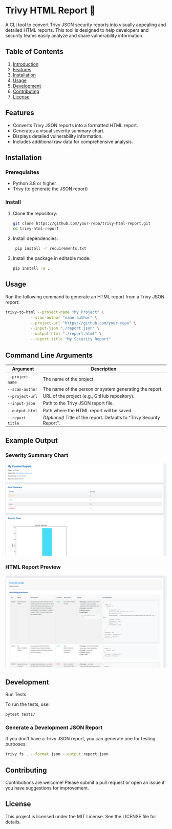 # Trivy HTML Report 📄

A CLI tool to convert Trivy JSON security reports into visually appealing and detailed HTML reports. This tool is designed to help developers and security teams easily analyze and share vulnerability information.

## Table of Contents

1. [Introduction](#introduction)
2. [Features](#features)
3. [Installation](#installation)
4. [Usage](#usage)
5. [Development](#development)
6. [Contributing](#contributing)
7. [License](#license)

## Features

- Converts Trivy JSON reports into a formatted HTML report.
- Generates a visual severity summary chart.
- Displays detailed vulnerability information.
- Includes additional raw data for comprehensive analysis.

## Installation

### Prerequisites

- Python 3.8 or higher
- Trivy (to generate the JSON report)

### Install

1. Clone the repository:
   ```bash
   git clone https://github.com/your-repo/trivy-html-report.git
   cd trivy-html-report
   ```
2. Install dependencies:
   ```bash
    pip install -r requirements.txt
   ```

3. Install the package in editable mode:
   ```bash
   pip install -e .
   ```
## Usage
   
   Run the following command to generate an HTML report from a Trivy JSON report:
   
   ```bash
   trivy-to-html --project-name "My Project" \
              --scan-author "name author" \
              --project-url "https://github.com/your-repo" \
              --input-json "./report.json" \
              --output-html "./report.html" \
              --report-title "My Security Report"
   ```

## Command Line Arguments

| Argument        | Description                                                                                  |
|------------------|----------------------------------------------------------------------------------------------|
| `--project-name` | The name of the project.                                                                     |
| `--scan-author`  | The name of the person or system generating the report.                                      |
| `--project-url`  | URL of the project (e.g., GitHub repository).                                                |
| `--input-json`   | Path to the Trivy JSON report file.                                                          |
| `--output-html`  | Path where the HTML report will be saved.                                                    |
| `--report-title` | *(Optional)* Title of the report. Defaults to "Trivy Security Report".                       |

## Example Output

### Severity Summary Chart
![severity_chart](./docs/photos/severity_chart.png)

### HTML Report Preview
![severity_chart](./docs/photos/report.png)


## Development

Run Tests

To run the tests, use:

```bash
pytest tests/
```

### Generate a Development JSON Report

If you don't have a Trivy JSON report, you can generate one for testing purposes:
```bash
trivy fs . --format json --output report.json
```

## Contributing

Contributions are welcome! Please submit a pull request or open an issue if you have suggestions for improvement.

## License

This project is licensed under the MIT License. See the LICENSE file for details.

